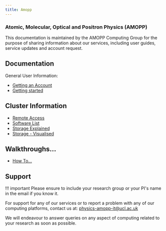 ```yaml
---
title: Amopp
---
```


### Atomic, Molecular, Optical and Positron Physics (AMOPP)

This documentation is maintained by the AMOPP Computing Group for the purpose of sharing information about our services, including user guides,
service updates and account request.

## Documentation

General User Information:

- [Getting an Account](account-services.md)
- [Getting started](getting-started.md)


## Cluster Information
- [Remote Access](remote-access.md)
- [Software List](theory/software-list.md)
- [Storage Explained](storage/index.md)
- [Storage - Visualised](storage-map.md)

<!-- - [Planned Outages](theory/planned-outages.md) -->

## Walkthroughs...

- [How To...](howto.md)


## Support

!!! important
    Please ensure to include your research group or your PI's name in the email if you know it.

For support for any of our services or to report a problem with any of our computing platforms, contact us at: [physics-amopp-it@ucl.ac.uk](mailto:physics-amopp-it@ucl.ac.uk)

We will endeavour to answer queries on any aspect of computing related to your research as soon as possible.